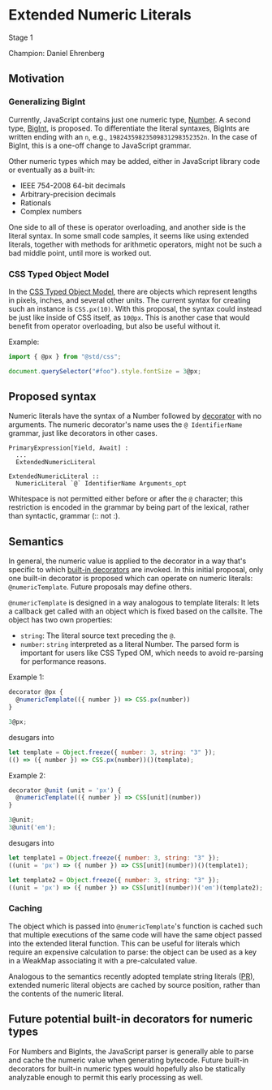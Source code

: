 # Extended Numeric Literals

Stage 1

Champion: Daniel Ehrenberg

## Motivation

### Generalizing BigInt

Currently, JavaScript contains just one numeric type, [Number](https://developer.mozilla.org/en-US/docs/Web/JavaScript/Reference/Global_Objects/Number). A second type, [BigInt](https://github.com/tc39/proposal-bigint), is proposed. To differentiate the literal syntaxes, BigInts are written ending with an `n`, e.g., `19824359823509831298352352n`. In the case of BigInt, this is a one-off change to JavaScript grammar.

Other numeric types which may be added, either in JavaScript library code or eventually as a built-in:
- IEEE 754-2008 64-bit decimals
- Arbitrary-precision decimals
- Rationals
- Complex numbers

One side to all of these is operator overloading, and another side is the literal syntax. In some small code samples, it seems like using extended literals, together with methods for arithmetic operators, might not be such a bad middle point, until more is worked out.

### CSS Typed Object Model

In the [CSS Typed Object Model](https://drafts.css-houdini.org/css-typed-om/#numeric-factory), there are objects which represent lengths in pixels, inches, and several other units. The current syntax for creating such an instance is `CSS.px(10)`. With this proposal, the syntax could instead be just like inside of CSS itself, as `10@px`. This is another case that would benefit from operator overloading, but also be useful without it.

Example:

```js
import { @px } from "@std/css";

document.querySelector("#foo").style.fontSize = 3@px;
```

## Proposed syntax

Numeric literals have the syntax of a Number followed by [decorator](https://github.com/tc39/proposal-decorators/) with no arguments. The numeric decorator's name uses the `@ IdentifierName` grammar, just like decorators in other cases.

```
PrimaryExpression[Yield, Await] :
  ...
  ExtendedNumericLiteral

ExtendedNumericLiteral ::
  NumericLiteral `@` IdentifierName Arguments_opt
```

Whitespace is not permitted either before or after the `@` character; this restriction is encoded in the grammar by being part of the lexical, rather than syntactic, grammar (:: not :).

## Semantics

In general, the numeric value is applied to the decorator in a way that's specific to which [built-in decorators](https://github.com/tc39/proposal-decorators/blob/master/README.md#the-idea) are invoked. In this initial proposal, only one built-in decorator is proposed which can operate on numeric literals: `@numericTemplate`. Future proposals may define others.

`@numericTemplate` is designed in a way analogous to template literals: It lets a callback get called with an object which is fixed based on the callsite. The object has two own properties:
- `string`: The literal source text preceding the `@`.
- `number`: `string` interpreted as a literal Number. The parsed form is important for users like CSS Typed OM, which needs to avoid re-parsing for performance reasons.

Example 1:

```js
decorator @px {
  @numericTemplate(({ number }) => CSS.px(number))
}

3@px;
```

desugars into

```js
let template = Object.freeze({ number: 3, string: "3" });
(() => ({ number }) => CSS.px(number))()(template);
```

Example 2:

```js
decorator @unit (unit = 'px') {
  @numericTemplate(({ number }) => CSS[unit](number))
}

3@unit;
3@unit('em');
```

desugars into

```js
let template1 = Object.freeze({ number: 3, string: "3" });
((unit = 'px') => ({ number }) => CSS[unit](number))()(template1);

let template2 = Object.freeze({ number: 3, string: "3" });
((unit = 'px') => ({ number }) => CSS[unit](number))('em')(template2);
```

### Caching

The object which is passed into `@numericTemplate`'s function is cached such that multiple executions of the same code will have the same object passed into the extended literal function. This can be useful for literals which require an expensive calculation to parse: the object can be used as a key in a WeakMap associating it with a pre-calculated value.

Analogous to the semantics recently adopted template string literals ([PR](https://github.com/tc39/ecma262/pull/890)), extended numeric literal objects are cached by source position, rather than the contents of the numeric literal.

## Future potential built-in decorators for numeric types

For Numbers and BigInts, the JavaScript parser is generally able to parse and cache the numeric value when generating bytecode. Future built-in decorators for built-in numeric types would hopefully also be statically analyzable enough to permit this early processing as well.
